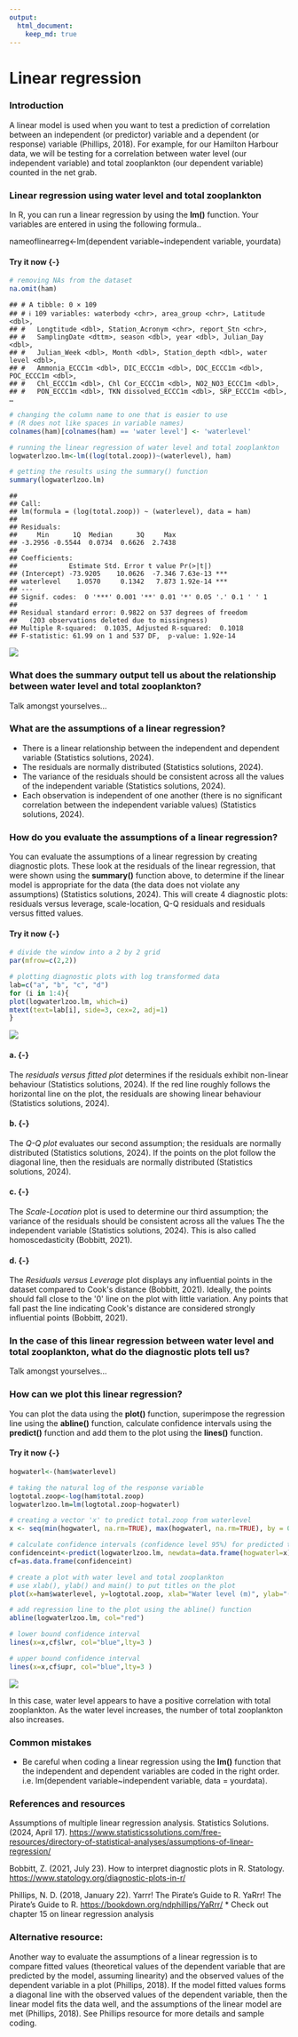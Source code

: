 ```yaml
---
output: 
  html_document: 
    keep_md: true
---
```


# Linear regression

### Introduction 

  A linear model is used when you want to test a prediction of correlation between an independent (or predictor) variable and a dependent (or response) variable (Phillips, 2018). For example, for our Hamilton Harbour data, we will be testing for a correlation between water level (our independent variable) and total zooplankton (our dependent variable) counted in the net grab. 



### Linear regression  using water level and total zooplankton

  In R, you can run a linear regression by using the **lm()** function. Your variables are entered in using the following formula.. 
  
  nameoflinearreg<-lm(dependent variable~independent variable, yourdata)

#### Try it now {-}

``` r
# removing NAs from the dataset 
na.omit(ham)
```

```
## # A tibble: 0 × 109
## # ℹ 109 variables: waterbody <chr>, area_group <chr>, Latitude <dbl>,
## #   Longtitude <dbl>, Station_Acronym <chr>, report_Stn <chr>,
## #   SamplingDate <dttm>, season <dbl>, year <dbl>, Julian_Day <dbl>,
## #   Julian_Week <dbl>, Month <dbl>, Station_depth <dbl>, water level <dbl>,
## #   Ammonia_ECCC1m <dbl>, DIC_ECCC1m <dbl>, DOC_ECCC1m <dbl>, POC_ECCC1m <dbl>,
## #   Chl_ECCC1m <dbl>, Chl Cor_ECCC1m <dbl>, NO2_NO3_ECCC1m <dbl>,
## #   PON_ECCC1m <dbl>, TKN dissolved_ECCC1m <dbl>, SRP_ECCC1m <dbl>, …
```


``` r
# changing the column name to one that is easier to use
# (R does not like spaces in variable names)
colnames(ham)[colnames(ham) == 'water level'] <- 'waterlevel'

# running the linear regression of water level and total zooplankton
logwaterlzoo.lm<-lm((log(total.zoop))~(waterlevel), ham)

# getting the results using the summary() function
summary(logwaterlzoo.lm)
```

```
## 
## Call:
## lm(formula = (log(total.zoop)) ~ (waterlevel), data = ham)
## 
## Residuals:
##     Min      1Q  Median      3Q     Max 
## -3.2956 -0.5544  0.0734  0.6626  2.7438 
## 
## Coefficients:
##             Estimate Std. Error t value Pr(>|t|)    
## (Intercept) -73.9205    10.0626  -7.346 7.63e-13 ***
## waterlevel    1.0570     0.1342   7.873 1.92e-14 ***
## ---
## Signif. codes:  0 '***' 0.001 '**' 0.01 '*' 0.05 '.' 0.1 ' ' 1
## 
## Residual standard error: 0.9822 on 537 degrees of freedom
##   (203 observations deleted due to missingness)
## Multiple R-squared:  0.1035,	Adjusted R-squared:  0.1018 
## F-statistic: 61.99 on 1 and 537 DF,  p-value: 1.92e-14
```



![](https://github.com/kcudding/kcudding.github.io/blob/main/teach/RIntro/Rseminarlinearreg.png)<!-- -->


### What does the summary output tell us about the relationship between water level and total zooplankton?
Talk amongst yourselves...

### What are the assumptions of a linear regression? 
  * There is a linear relationship between the independent and dependent variable (Statistics solutions, 2024).
  * The residuals are normally distributed (Statistics solutions, 2024). 
  * The variance of the residuals should be consistent across all the values of the independent variable (Statistics solutions, 2024). 
  * Each observation is independent of one another (there is no significant correlation between the independent variable values) (Statistics solutions, 2024). 

### How do you evaluate the assumptions of a linear regression?

  You can evaluate the assumptions of a linear regression by creating diagnostic plots. These look at the residuals of the linear regression, that were shown using the **summary()** function above, to determine if the linear model is appropriate for the data (the data does not violate any assumptions) (Statistics solutions, 2024). This will create 4 diagnostic plots: residuals versus leverage, scale-location, Q-Q residuals and residuals versus fitted values. 



#### Try it now {-}

``` r
# divide the window into a 2 by 2 grid
par(mfrow=c(2,2))

# plotting diagnostic plots with log transformed data
lab=c("a", "b", "c", "d")
for (i in 1:4){
plot(logwaterlzoo.lm, which=i)
mtext(text=lab[i], side=3, cex=2, adj=1)
}
```

![](HHworkshop--1-_files/figure-html/unnamed-chunk-7-1.png)<!-- -->

#### a. {-}
The *residuals versus fitted plot* determines if the residuals exhibit non-linear behaviour (Statistics solutions, 2024). If the red line roughly follows the horizontal line on the plot, the residuals are showing linear behaviour (Statistics solutions, 2024). 

#### b. {-}
The *Q-Q plot* evaluates our second assumption; the residuals are normally distributed (Statistics solutions, 2024). If the points on the plot follow the diagonal line, then the residuals are normally distributed (Statistics solutions, 2024).  

#### c. {-}
The *Scale-Location* plot is used to determine our third assumption; the variance of the residuals should be consistent across all the values The the independent variable (Statistics solutions, 2024). This is also called homoscedasticity (Bobbitt, 2021).

#### d. {-}
The *Residuals versus Leverage* plot displays any influential points in the dataset compared to Cook's distance (Bobbitt, 2021). Ideally, the points should fall close to the '0' line on the plot with little variation. Any points that fall past the line indicating Cook's distance are considered strongly influential points (Bobbitt, 2021). 

### In the case of this linear regression between water level and total zooplankton, what do the diagnostic plots tell us? 
Talk amongst yourselves...

### How can we plot this linear regression? 
You can plot the data using the **plot()** function, superimpose the regression line using the **abline()** function, calculate confidence intervals using the **predict()** function and add them to the plot using the **lines()** function. 

#### Try it now {-}


``` r
hogwaterl<-(ham$waterlevel)

# taking the natural log of the response variable
logtotal.zoop<-log(ham$total.zoop)
logwaterlzoo.lm=lm(logtotal.zoop~hogwaterl)

# creating a vector 'x' to predict total.zoop from waterlevel
x <- seq(min(hogwaterl, na.rm=TRUE), max(hogwaterl, na.rm=TRUE), by = 0.05)

# calculate confidence intervals (confidence level 95%) for predicted total.zoop values
confidenceint<-predict(logwaterlzoo.lm, newdata=data.frame(hogwaterl=x), interval="confidence", level=0.95)
cf=as.data.frame(confidenceint)

# create a plot with water level and total zooplankton
# use xlab(), ylab() and main() to put titles on the plot
plot(x=ham$waterlevel, y=logtotal.zoop, xlab="Water level (m)", ylab="(log) Total zooplankton", main="Relationship between water level and total zooplankton")

# add regression line to the plot using the abline() function
abline(logwaterlzoo.lm, col="red")

# lower bound confidence interval
lines(x=x,cf$lwr, col="blue",lty=3 )

# upper bound confidence interval
lines(x=x,cf$upr, col="blue",lty=3 )
```

![](HHworkshop--1-_files/figure-html/unnamed-chunk-8-1.png)<!-- -->

In this case, water level appears to have a positive correlation with total zooplankton. As the water level increases, the number of total zooplankton also increases. 

### Common mistakes 
  * Be careful when coding a linear regression using the **lm()** function that the independent and dependent variables are coded in the right order. i.e. lm(dependent variable~independent variable, data = yourdata).


### References and resources
  Assumptions of multiple linear regression analysis. Statistics Solutions. (2024, April 17). https://www.statisticssolutions.com/free-resources/directory-of-statistical-analyses/assumptions-of-linear-regression/ 
  
  Bobbitt, Z. (2021, July 23). How to interpret diagnostic plots in R. Statology. https://www.statology.org/diagnostic-plots-in-r/ 

  Phillips, N. D. (2018, January 22). Yarrr! The Pirate’s Guide to R. YaRrr! The Pirate’s Guide to R. https://bookdown.org/ndphillips/YaRrr/ 
    * Check out chapter 15 on linear regression analysis 
    
### Alternative resource:

  Another way to evaluate the assumptions of a linear regression is to compare fitted values (theoretical values of the dependent variable that are predicted by the model, assuming linearity) and the observed values of the dependent variable in a plot (Phillips, 2018). If the model fitted values forms a diagonal line with the observed values of the dependent variable, then the linear model fits the data well, and the assumptions of the linear model are met (Phillips, 2018). See Phillips resource for more details and sample coding. 



